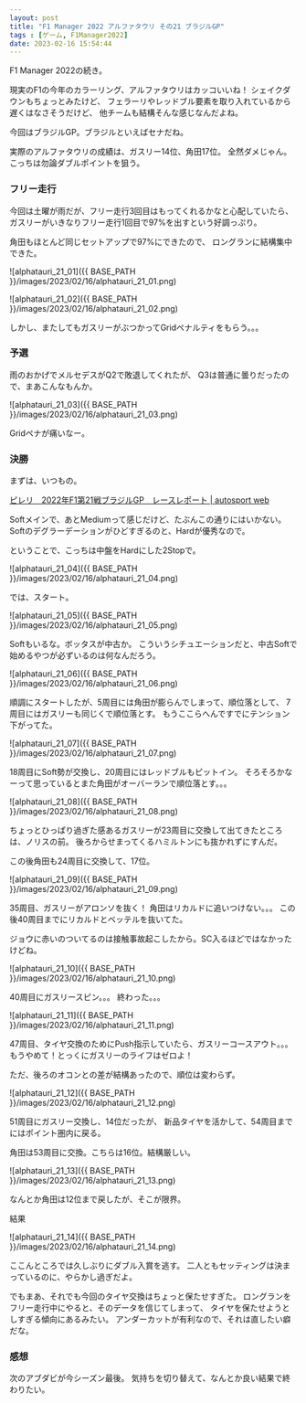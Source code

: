 ```yaml
---
layout: post
title: "F1 Manager 2022 アルファタウリ その21 ブラジルGP"
tags : [ゲーム, F1Manager2022]
date: 2023-02-16 15:54:44
---
```


F1 Manager 2022の続き。

現実のF1の今年のカラーリング、アルファタウリはカッコいいね！
シェイクダウンもちょっとみたけど、
フェラーリやレッドブル要素を取り入れているから遅くはなさそうだけど、
他チームも結構そんな感じなんだよね。


今回はブラジルGP。ブラジルといえばセナだね。

実際のアルファタウリの成績は、ガスリー14位、角田17位。
全然ダメじゃん。
こっちは勿論ダブルポイントを狙う。



### フリー走行

今回は土曜が雨だが、フリー走行3回目はもってくれるかなと心配していたら、
ガスリーがいきなりフリー走行1回目で97%を出すという好調っぷり。

角田もほとんど同じセットアップで97%にできたので、
ロングランに結構集中できた。


![alphatauri_21_01]({{ BASE_PATH }}/images/2023/02/16/alphatauri_21_01.png)

![alphatauri_21_02]({{ BASE_PATH }}/images/2023/02/16/alphatauri_21_02.png)


しかし、またしてもガスリーがぶつかってGridペナルティをもらう。。。


### 予選

雨のおかげでメルセデスがQ2で敗退してくれたが、
Q3は普通に曇りだったので、まあこんなもんか。


![alphatauri_21_03]({{ BASE_PATH }}/images/2023/02/16/alphatauri_21_03.png)


Gridペナが痛いなー。



### 決勝


まずは、いつもの。

[ピレリ　2022年F1第21戦ブラジルGP　レースレポート &#124; autosport web](https://www.as-web.jp/f1/882810)


Softメインで、あとMediumって感じだけど、たぶんこの通りにはいかない。
Softのデグラーデーションがひどすぎるのと、Hardが優秀なので。


ということで、こっちは中盤をHardにした2Stopで。


![alphatauri_21_04]({{ BASE_PATH }}/images/2023/02/16/alphatauri_21_04.png)




では、スタート。


![alphatauri_21_05]({{ BASE_PATH }}/images/2023/02/16/alphatauri_21_05.png)

Softもいるな。ボッタスが中古か。
こういうシチュエーションだと、中古Softで始めるやつが必ずいるのは何なんだろう。



![alphatauri_21_06]({{ BASE_PATH }}/images/2023/02/16/alphatauri_21_06.png)

順調にスタートしたが、5周目には角田が膨らんでしまって、順位落として、
7周目にはガスリーも同じくで順位落とす。
もうここらへんですでにテンション下がってた。


![alphatauri_21_07]({{ BASE_PATH }}/images/2023/02/16/alphatauri_21_07.png)

18周目にSoft勢が交換し、20周目にはレッドブルもピットイン。
そろそろかなーって思っているとまた角田がオーバーランで順位落とす。。。


![alphatauri_21_08]({{ BASE_PATH }}/images/2023/02/16/alphatauri_21_08.png)

ちょっとひっぱり過ぎた感あるガスリーが23周目に交換して出てきたところは、ノリスの前。
後ろからせまってくるハミルトンにも抜かれずにすんだ。

この後角田も24周目に交換して、17位。


![alphatauri_21_09]({{ BASE_PATH }}/images/2023/02/16/alphatauri_21_09.png)

35周目、ガスリーがアロンソを抜く！
角田はリカルドに追いつけない。。。
この後40周目までにリカルドとベッテルを抜いてた。

ジョウに赤いのついてるのは接触事故起こしたから。SC入るほどではなかったけどね。


![alphatauri_21_10]({{ BASE_PATH }}/images/2023/02/16/alphatauri_21_10.png)

40周目にガスリースピン。。。
終わった。。。


![alphatauri_21_11]({{ BASE_PATH }}/images/2023/02/16/alphatauri_21_11.png)

47周目、タイヤ交換のためにPush指示していたら、ガスリーコースアウト。。。
もうやめて！とっくにガスリーのライフはゼロよ！

ただ、後ろのオコンとの差が結構あったので、順位は変わらず。


![alphatauri_21_12]({{ BASE_PATH }}/images/2023/02/16/alphatauri_21_12.png)

51周目にガスリー交換し、14位だったが、
新品タイヤを活かして、54周目までにはポイント圏内に戻る。

角田は53周目に交換。こちらは16位。結構厳しい。



![alphatauri_21_13]({{ BASE_PATH }}/images/2023/02/16/alphatauri_21_13.png)

なんとか角田は12位まで戻したが、そこが限界。





結果


![alphatauri_21_14]({{ BASE_PATH }}/images/2023/02/16/alphatauri_21_14.png)


ここんところでは久しぶりにダブル入賞を逃す。
二人ともセッティングは決まっているのに、やらかし過ぎだよ。

でもまあ、それでも今回のタイヤ交換はちょっと保たせすぎた。
ロングランをフリー走行中にやると、そのデータを信じてしまって、
タイヤを保たせようとしすぎる傾向にあるみたい。
アンダーカットが有利なので、それは直したい癖だな。



### 感想

次のアブダビが今シーズン最後。
気持ちを切り替えて、なんとか良い結果で終わりたい。










